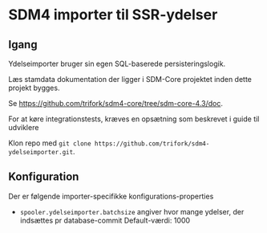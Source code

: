 # SDM4 importer til SSR-ydelser

## Igang
Ydelseimporter bruger sin egen SQL-baserede persisteringslogik.

Læs stamdata dokumentation der ligger i SDM-Core projektet inden dette projekt bygges.

Se https://github.com/trifork/sdm4-core/tree/sdm-core-4.3/doc.

For at køre integrationstests, kræves en opsætning som beskrevet i guide til udviklere

Klon repo med ```git clone https://github.com/trifork/sdm4-ydelseimporter.git```.

## Konfiguration
Der er følgende importer-specifikke konfigurations-properties

*  ``spooler.ydelseimporter.batchsize``
  angiver hvor mange ydelser, der indsættes pr database-commit
  Default-værdi: 1000
